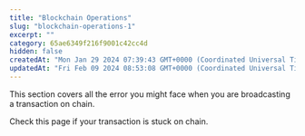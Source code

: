```yaml
---
title: "Blockchain Operations"
slug: "blockchain-operations-1"
excerpt: ""
category: 65ae6349f216f9001c42cc4d
hidden: false
createdAt: "Mon Jan 29 2024 07:39:43 GMT+0000 (Coordinated Universal Time)"
updatedAt: "Fri Feb 09 2024 08:53:08 GMT+0000 (Coordinated Universal Time)"
---
```

This section covers all the error you might face when you are broadcasting a transaction on chain.

Check this page if your transaction is stuck on chain.
